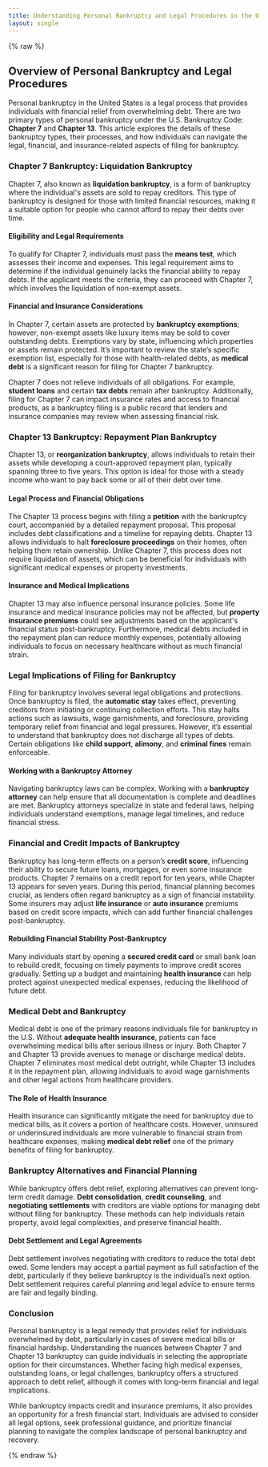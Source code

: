 ```yaml
---
title: Understanding Personal Bankruptcy and Legal Procedures in the U.S.
layout: single
---
```


{% raw %}

## Overview of Personal Bankruptcy and Legal Procedures

Personal bankruptcy in the United States is a legal process that provides individuals with financial relief from overwhelming debt. There are two primary types of personal bankruptcy under the U.S. Bankruptcy Code: **Chapter 7** and **Chapter 13**. This article explores the details of these bankruptcy types, their processes, and how individuals can navigate the legal, financial, and insurance-related aspects of filing for bankruptcy. 

### Chapter 7 Bankruptcy: Liquidation Bankruptcy

Chapter 7, also known as **liquidation bankruptcy**, is a form of bankruptcy where the individual's assets are sold to repay creditors. This type of bankruptcy is designed for those with limited financial resources, making it a suitable option for people who cannot afford to repay their debts over time.

#### Eligibility and Legal Requirements
To qualify for Chapter 7, individuals must pass the **means test**, which assesses their income and expenses. This legal requirement aims to determine if the individual genuinely lacks the financial ability to repay debts. If the applicant meets the criteria, they can proceed with Chapter 7, which involves the liquidation of non-exempt assets.

#### Financial and Insurance Considerations
In Chapter 7, certain assets are protected by **bankruptcy exemptions**; however, non-exempt assets like luxury items may be sold to cover outstanding debts. Exemptions vary by state, influencing which properties or assets remain protected. It’s important to review the state’s specific exemption list, especially for those with health-related debts, as **medical debt** is a significant reason for filing for Chapter 7 bankruptcy.

Chapter 7 does not relieve individuals of all obligations. For example, **student loans** and certain **tax debts** remain after bankruptcy. Additionally, filing for Chapter 7 can impact insurance rates and access to financial products, as a bankruptcy filing is a public record that lenders and insurance companies may review when assessing financial risk.

### Chapter 13 Bankruptcy: Repayment Plan Bankruptcy

Chapter 13, or **reorganization bankruptcy**, allows individuals to retain their assets while developing a court-approved repayment plan, typically spanning three to five years. This option is ideal for those with a steady income who want to pay back some or all of their debt over time.

#### Legal Process and Financial Obligations
The Chapter 13 process begins with filing a **petition** with the bankruptcy court, accompanied by a detailed repayment proposal. This proposal includes debt classifications and a timeline for repaying debts. Chapter 13 allows individuals to halt **foreclosure proceedings** on their homes, often helping them retain ownership. Unlike Chapter 7, this process does not require liquidation of assets, which can be beneficial for individuals with significant medical expenses or property investments.

#### Insurance and Medical Implications
Chapter 13 may also influence personal insurance policies. Some life insurance and medical insurance policies may not be affected, but **property insurance premiums** could see adjustments based on the applicant's financial status post-bankruptcy. Furthermore, medical debts included in the repayment plan can reduce monthly expenses, potentially allowing individuals to focus on necessary healthcare without as much financial strain.

### Legal Implications of Filing for Bankruptcy

Filing for bankruptcy involves several legal obligations and protections. Once bankruptcy is filed, the **automatic stay** takes effect, preventing creditors from initiating or continuing collection efforts. This stay halts actions such as lawsuits, wage garnishments, and foreclosure, providing temporary relief from financial and legal pressures. However, it’s essential to understand that bankruptcy does not discharge all types of debts. Certain obligations like **child support**, **alimony**, and **criminal fines** remain enforceable.

#### Working with a Bankruptcy Attorney
Navigating bankruptcy laws can be complex. Working with a **bankruptcy attorney** can help ensure that all documentation is complete and deadlines are met. Bankruptcy attorneys specialize in state and federal laws, helping individuals understand exemptions, manage legal timelines, and reduce financial stress.

### Financial and Credit Impacts of Bankruptcy

Bankruptcy has long-term effects on a person’s **credit score**, influencing their ability to secure future loans, mortgages, or even some insurance products. Chapter 7 remains on a credit report for ten years, while Chapter 13 appears for seven years. During this period, financial planning becomes crucial, as lenders often regard bankruptcy as a sign of financial instability. Some insurers may adjust **life insurance** or **auto insurance** premiums based on credit score impacts, which can add further financial challenges post-bankruptcy.

#### Rebuilding Financial Stability Post-Bankruptcy
Many individuals start by opening a **secured credit card** or small bank loan to rebuild credit, focusing on timely payments to improve credit scores gradually. Setting up a budget and maintaining **health insurance** can help protect against unexpected medical expenses, reducing the likelihood of future debt.

### Medical Debt and Bankruptcy

Medical debt is one of the primary reasons individuals file for bankruptcy in the U.S. Without **adequate health insurance**, patients can face overwhelming medical bills after serious illness or injury. Both Chapter 7 and Chapter 13 provide avenues to manage or discharge medical debts. Chapter 7 eliminates most medical debt outright, while Chapter 13 includes it in the repayment plan, allowing individuals to avoid wage garnishments and other legal actions from healthcare providers.

#### The Role of Health Insurance
Health insurance can significantly mitigate the need for bankruptcy due to medical bills, as it covers a portion of healthcare costs. However, uninsured or underinsured individuals are more vulnerable to financial strain from healthcare expenses, making **medical debt relief** one of the primary benefits of filing for bankruptcy.

### Bankruptcy Alternatives and Financial Planning

While bankruptcy offers debt relief, exploring alternatives can prevent long-term credit damage. **Debt consolidation**, **credit counseling**, and **negotiating settlements** with creditors are viable options for managing debt without filing for bankruptcy. These methods can help individuals retain property, avoid legal complexities, and preserve financial health.

#### Debt Settlement and Legal Agreements
Debt settlement involves negotiating with creditors to reduce the total debt owed. Some lenders may accept a partial payment as full satisfaction of the debt, particularly if they believe bankruptcy is the individual’s next option. Debt settlement requires careful planning and legal advice to ensure terms are fair and legally binding.

### Conclusion

Personal bankruptcy is a legal remedy that provides relief for individuals overwhelmed by debt, particularly in cases of severe medical bills or financial hardship. Understanding the nuances between Chapter 7 and Chapter 13 bankruptcy can guide individuals in selecting the appropriate option for their circumstances. Whether facing high medical expenses, outstanding loans, or legal challenges, bankruptcy offers a structured approach to debt relief, although it comes with long-term financial and legal implications.

While bankruptcy impacts credit and insurance premiums, it also provides an opportunity for a fresh financial start. Individuals are advised to consider all legal options, seek professional guidance, and prioritize financial planning to navigate the complex landscape of personal bankruptcy and recovery.

{% endraw %}

